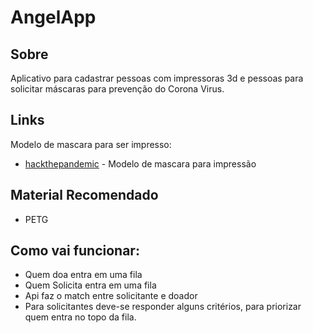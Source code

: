 
# AngelApp

## Sobre
Aplicativo para cadastrar pessoas com impressoras 3d e pessoas para solicitar máscaras para prevenção do Corona Virus.

## Links

Modelo de mascara para ser impresso:
* [hackthepandemic](http://copper3d.com/hackthepandemic/) - Modelo de mascara para impressão

## Material Recomendado

* PETG

## Como vai funcionar:

* Quem doa entra em uma fila
* Quem Solicita entra em uma fila
* Api faz o match entre solicitante e doador
* Para solicitantes deve-se responder alguns critérios, para priorizar quem entra no topo da fila.